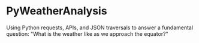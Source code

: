 # PyWeatherAnalysis
Using Python requests, APIs, and JSON traversals to answer a fundamental question: "What is the weather like as we approach the equator?"
